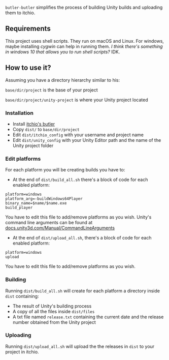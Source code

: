 `butler-butler` simplifies the process of building Unity builds and uploading them to itchio.

## Requirements

This project uses shell scripts. They run on macOS and Linux. For windows, maybe installing *cygwin* can help in running them. *I think there's something in windows 10 that allows you to run shell scripts?* IDK.

## How to use it?

Assuming you have a directory hierarchy similar to his:

`base/dir/project` is the base of your project

`base/dir/project/unity-project` is where your Unity project located

### Installation

- Install [itchio's butler](https://itch.io/docs/butler/)
- Copy `dist/` to `base/dir/project`
- Edit `dist/itchio_config` with your username and project name
- Edit `dist/unity_config` with your Unity Editor path and the name of the Unity project folder

### Edit platforms

For each platform you will be creating builds you have to:

- At the end of `dist/build_all.sh` there's a block of code for each enabled platform:
```shell
platform=windows
platform_arg=-buildWindows64Player
binary_name=$name/$name.exe
build_player
```

You have to edit this file to add/remove platforms as you wish.
Unity's command line arguments can be found at [docs.unity3d.com/Manual/CommandLineArguments](https://docs.unity3d.com/Manual/CommandLineArguments.html)

- At the end of `dist/upload_all.sh`, there's a block of code for each enabled platform:
```shell
platform=windows
upload
```

You have to edit this file to add/remove platforms as you wish.


### Building

Running `dist/build_all.sh` will create for each platform a directory inside `dist` containing:

- The result of Unity's building process
- A copy of all the files inside `dist/files`
- A txt file named `release.txt` containing the current date and the release number obtained from the Unity project

### Uploading

Running `dist/upload_all.sh` will upload the the releases in `dist` to your project in itchio.
